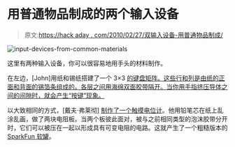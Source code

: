 # 用普通物品制成的两个输入设备

> 原文:[https://hack aday . com/2010/02/27/双输入设备-用普通物品制成/](https://hackaday.com/2010/02/27/two-input-devices-made-with-common-items/)

![](../Images/d9bf1c9929388319eb992a854bf6638d.png "input-devices-from-common-materials")

这里有两种输入设备，你可以很容易地用手头的材料制作。

在左边，[John]用纸和锡纸搭建了一个 3×3 [的键盘矩阵。这些行和列是由纸的正面和背面的锡箔条组成的。各层之间用海绵双面胶带隔开。当你用手指挤压导体之间的间隙时，就会产生“按键”现象。](http://www.instructables.com/id/Create-own-Membrane-Matrix-Keypad-and-hooking-it-/)

以大致相同的方式，[戴夫·弗莱彻] [制作了一个触摸电位计](http://fletchtronics.net/diy-touch-potentiometer)。他用铅笔芯在纸上乱涂乱画，做了两块电阻板。当两个板彼此面对，被与之前相同类型的泡沫胶带分开时，它们可以被压在一起以形成具有可变电阻的电路。这就产生了一个粗糙版本的 [SparkFun 软罐](http://www.sparkfun.com/commerce/product_info.php?products_id=8607)。